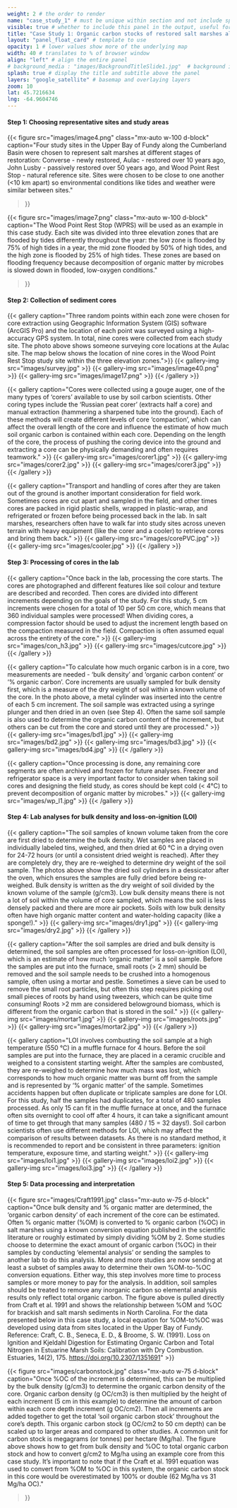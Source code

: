 ```yaml
---
weight: 2 # the order to render
name: "case_study_1" # must be unique within section and not include special characters
visible: true # whether to include this panel in the output, useful for testing
title: "Case Study 1: Organic carbon stocks of restored salt marshes along the upper Bay of Fundy"
layout: "panel_float_card" # template to use
opacity: 1 # lower values show more of the underlying map
width: 40 # translates to % of browser window
align: "left" # align the entire panel
# background_media : "images/BackgroundTitleSlide1.jpg"  # background image rendered behind the panel, covering map
splash: true # display the title and subtitle above the panel
layers: "google_satellite" # basemap and overlaying layers
zoom: 10
lat: 45.7216634
lng: -64.9604746
---
```


<!-- ### Case Study 1: Organic carbon stocks of restored salt marshes along the upper Bay of Fundy -->

#### Step 1:  Choosing representative sites and study areas

{{< figure src="images/image4.png" 
class="mx-auto w-100 d-block" 
caption="Four study sites in the Upper Bay of Fundy along the Cumberland Basin were chosen to represent salt marshes at different stages of restoration:  Converse - newly restored, Aulac - restored over 10 years ago, John Lusby - passively restored over 50 years ago, and Wood Point Rest Stop - natural reference site. Sites were chosen to be close to one another (<10 km apart) so environmental conditions like tides and weather were similar between sites."
>}}

{{< figure src="images/image7.png" 
class="mx-auto w-100 d-block" 
caption="The Wood Point Rest Stop (WPRS) will be used as an example in this case study. Each site was divided into three elevation zones that are flooded by tides differently throughout the year:  the low zone is flooded by 75% of high tides in a year, the mid zone flooded by 50% of high tides, and the high zone is flooded by 25% of high tides. These zones are based on flooding frequency because decomposition of organic matter by microbes is slowed down in flooded, low-oxygen conditions."
>}}

#### Step 2:  Collection of sediment cores



<!-- <div class="images-container"> 
![fig3](images/survey.jpg " ") 
{width="50%"}

![fig4](images/image40.png " ")
{width="40%"}

![fig5](images/image17.png " ") 
{width="40%"} 
</div> -->

{{< gallery 
caption="Three random points within each zone were chosen for core extraction using Geographic Information System (GIS) software (ArcGIS Pro) and the location of each point was surveyed using a high-accuracy GPS system. In total, nine cores were collected from each study site. The photo above shows someone surveying core locations at the Aulac site. The map below shows the location of nine cores in the Wood Point Rest Stop study site within the three elevation zones.">}}
    {{< gallery-img src="images/survey.jpg" >}}
    {{< gallery-img src="images/image40.png" >}}
    {{< gallery-img src="images/image17.png" >}}
{{< /gallery >}}

{{< gallery 
caption="Cores were collected using a gouge auger, one of the many types of ‘corers’ available to use by soil carbon scientists. Other coring types include the ‘Russian peat corer’ (extracts half a core) and manual extraction (hammering a sharpened tube into the ground). Each of these methods will create different levels of core ‘compaction’, which can affect the overall length of the core and influence the estimate of how much soil organic carbon is contained within each core. Depending on the length of the core, the process of pushing the coring device into the ground and extracting a core can be physically demanding and often requires teamwork." >}}
    {{< gallery-img src="images/corer1.jpg" >}}
    {{< gallery-img src="images/corer2.jpg" >}}
    {{< gallery-img src="images/corer3.jpg" >}}
{{< /gallery >}}

{{< gallery 
caption="Transport and handling of cores after they are taken out of the ground is another important consideration for field work. Sometimes cores are cut apart and sampled in the field, and other times cores are packed in rigid plastic shells, wrapped in plastic-wrap, and refrigerated or frozen before being processed back in the lab. In salt marshes, researchers often have to walk far into study sites across uneven terrain with heavy equipment (like the corer and a cooler) to retrieve cores and bring them back." >}}
    {{< gallery-img src="images/corePVC.jpg" >}}
    {{< gallery-img src="images/cooler.jpg" >}}
{{< /gallery >}}

#### Step 3:  Processing of cores in the lab

{{< gallery 
caption="Once back in the lab, processing the core starts. The cores are photographed and different features like soil colour and texture are described and recorded. Then cores are divided into different increments depending on the goals of the study. For this study, 5 cm increments were chosen for a total of 10 per 50 cm core, which means that 360 individual samples were processed! When dividing cores, a compression factor should be used to adjust the increment length based on the compaction measured in the field. Compaction is often assumed equal across the entirety of the core." >}}
    {{< gallery-img src="images/con_h3.jpg" >}}
    {{< gallery-img src="images/cutcore.jpg" >}}
{{< /gallery >}}

{{< gallery 
caption="To calculate how much organic carbon is in a core, two measurements are needed - ‘bulk density’ and ‘organic carbon content’ or ‘% organic carbon’. Core increments are usually sampled for bulk density first, which is a measure of the dry weight of soil within a known volume of the core. In the photo above, a metal cylinder was inserted into the centre of each 5 cm increment. The soil sample was extracted using a syringe plunger and then dried in an oven (see Step 4). Often the same soil sample is also used to determine the organic carbon content of the increment, but others can be cut from the core and stored until they are processed." >}}
    {{< gallery-img src="images/bd1.jpg" >}}
    {{< gallery-img src="images/bd2.jpg" >}}
    {{< gallery-img src="images/bd3.jpg" >}}
    {{< gallery-img src="images/bd4.jpg" >}}
{{< /gallery >}}

<!-- ![fig13 top-left](images/bd1.jpg) 
![fig14 top-right](images/bd2.jpg) 
![fig15 bottom-left](images/bd3.jpg) 
![fig16 bottom-right](images/bd4.jpg)  -->

{{< gallery 
caption="Once processing is done, any remaining core segments are often archived and frozen for future analyses. Freezer and refrigerator space is a very important factor to consider when taking soil cores and designing the field study, as cores should be kept cold (< 4℃) to prevent decomposition of organic matter by microbes." >}}
    {{< gallery-img src="images/wp_l1.jpg" >}}
{{< /gallery >}}

#### Step 4:  Lab analyses for bulk density and loss-on-ignition (LOI)

{{< gallery 
caption="The soil samples of known volume taken from the core are first dried to determine the bulk density. Wet samples are placed in individually labeled tins, weighed, and then dried at 60 ℃ in a drying oven for 24-72 hours (or until a consistent dried weight is reached). After they are completely dry, they are re-weighed to determine dry weight of the soil sample. The photos above show the dried soil cylinders in a dessicator after the oven, which ensures the samples are fully dried before being re-weighed. Bulk density is written as the dry weight of soil divided by the known volume of the sample (g/cm3). Low bulk density means there is not a lot of soil within the volume of core sampled, which means the soil is less densely packed and there are more air pockets. Soils with low bulk density often have high organic matter content and water-holding capacity (like a sponge!)." >}}
    {{< gallery-img src="images/dry1.jpg" >}}
    {{< gallery-img src="images/dry2.jpg" >}}
{{< /gallery >}}

{{< gallery 
caption="After the soil samples are dried and bulk density is determined, the soil samples are often processed for loss-on-ignition (LOI), which is an estimate of how much ‘organic matter’ is a soil sample. Before the samples are put into the furnace, small roots (> 2 mm) should be removed and the soil sample needs to be crushed into a homogenous sample, often using a mortar and pestle. Sometimes a sieve can be used to remove the small root particles, but often this step requires picking out small pieces of roots by hand using tweezers, which can be quite time consuming! Roots >2 mm are considered belowground biomass, which is different from the organic carbon that is stored in the soil." >}}
    {{< gallery-img src="images/mortar1.jpg" >}}
    {{< gallery-img src="images/roots.jpg" >}}
    {{< gallery-img src="images/mortar2.jpg" >}}
{{< /gallery >}}

{{< gallery 
caption="LOI involves combusting the soil sample at a high temperature (550 ℃) in a muffle furnace for 4 hours. Before the soil samples are put into the furnace, they are placed in a ceramic crucible and weighed to a consistent starting weight. After the samples are combusted, they are re-weighed to determine how much mass was lost, which corresponds to how much organic matter was burnt off from the sample and is represented by ‘% organic matter’ of the sample. Sometimes accidents happen but often duplicate or triplicate samples are done for LOI. For this study, half the samples had duplicates, for a total of 480 samples processed. As only 15 can fit in the muffle furnace at once, and the furnace often sits overnight to cool off after 4 hours, it can take a significant amount of time to get through that many samples (480 / 15 = 32 days!). Soil carbon scientists often use different methods for LOI, which may affect the comparison of results between datasets. As there is no standard method, it is recommended to report and be consistent in three parameters: ignition temperature, exposure time, and starting weight." >}}
    {{< gallery-img src="images/loi1.jpg" >}}
    {{< gallery-img src="images/loi2.jpg" >}}
    {{< gallery-img src="images/loi3.jpg" >}}
{{< /gallery >}}

#### Step 5:  Data processing and interpretation


{{< figure src="images/Craft1991.jpg" 
class="mx-auto w-75 d-block" 
caption="Once bulk density and % organic matter are determined, the ‘organic carbon density’ of each increment of the core can be estimated. Often % organic matter (%OM) is converted to % organic carbon (%OC) in salt marshes using a known conversion equation published in the scientific literature or roughly estimated by simply dividing %OM by 2. Some studies choose to determine the exact amount of organic carbon (%OC) in their samples by conducting ‘elemental analysis’ or sending the samples to another lab to do this analysis. More and more studies are now sending at least a subset of samples away to determine their own %OM-to-%OC conversion equations. Either way, this step involves more time to process samples or more money to pay for the analysis. In addition, soil samples should be treated to remove any inorganic carbon so elemental analysis results only reflect total organic carbon. The figure above is pulled directly from Craft et al. 1991 and shows the relationship between %OM and %OC for brackish and salt marsh sediments in North Carolina. For the data presented below in this case study, a local equation for %OM-to%OC was developed using data from sites located in the Upper Bay of Fundy. Reference: Craft, C. B., Seneca, E. D., & Broome, S. W. (1991). Loss on Ignition and Kjeldahl Digestion for Estimating Organic Carbon and Total Nitrogen in Estuarine Marsh Soils: Calibration with Dry Combustion. Estuaries, 14(2), 175. https://doi.org/10.2307/1351691" >}}



{{< figure src="images/carbonstock.jpg" 
class="mx-auto w-75 d-block" 
caption="Once %OC of the increment is determined, this can be multiplied by the bulk density (g/cm3) to determine the organic carbon density of the core. Organic carbon density (g OC/cm3) is then multiplied by the height of each increment (5 cm in this example) to determine the amount of carbon within each core depth increment (g OC/cm2). Then all increments are added together to get the total ‘soil organic carbon stock’ throughout the core’s depth. This organic carbon stock (g OC/cm2 to 50 cm depth) can be scaled up to larger areas and compared to other studies. A common unit for carbon stock is megagrams (or tonnes) per hectare (Mg/ha). The figure above shows how to get from bulk density and %OC to total organic carbon stock and how to convert g/cm2 to Mg/ha using an example core from this case study. It’s important to note that if the Craft et al. 1991 equation was used to convert from %OM to %OC in this system, the organic carbon stock in this core would be overestimated by 100% or double (62 Mg/ha vs 31 Mg/ha OC)." 
>}}




